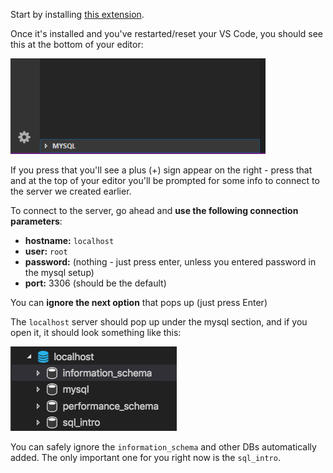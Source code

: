 
Start by installing [this extension](https://marketplace.visualstudio.com/items?itemName=formulahendry.vscode-mysql).

  

Once it's installed and you've restarted/reset your VS Code, you should see this at the bottom of your editor:

  

![](./mysql-setup-1.png)

  

If you press that you'll see a plus (+) sign appear on the right - press that and at the top of your editor you'll be prompted for some info to connect to the server we created earlier.

  

To connect to the server, go ahead and **use the following connection parameters**:

-   **hostname:** `localhost`
-   **user:** `root`
-   **password:** (nothing - just press enter, unless you entered password in the mysql setup)
-   **port:** 3306 (should be the default)

  

You can **ignore the next option** that pops up (just press Enter)

  

The `localhost` server should pop up under the mysql section, and if you open it, it should look something like this:

  

![](./mysql-setup-2.png)

  

You can safely ignore the `information_schema` and other DBs automatically added. The only important one for you right now is the `sql_intro`.